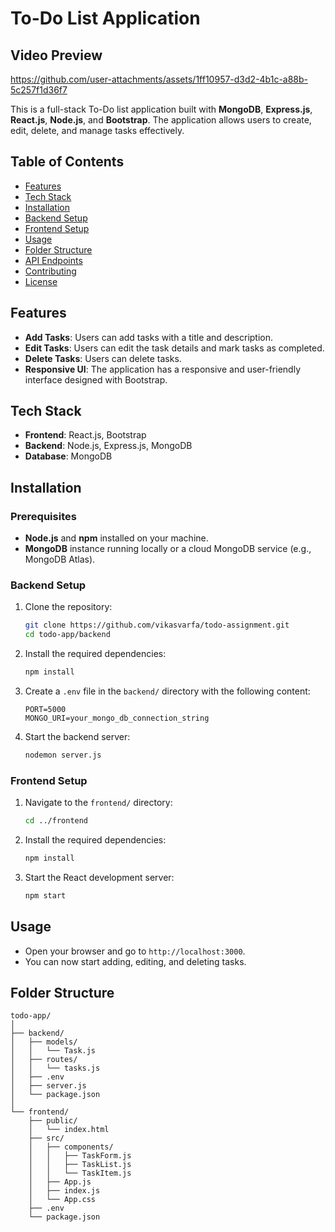 # To-Do List Application

## Video Preview
https://github.com/user-attachments/assets/1ff10957-d3d2-4b1c-a88b-5c257f1d36f7

This is a full-stack To-Do list application built with **MongoDB**, **Express.js**, **React.js**, **Node.js**, and **Bootstrap**. The application allows users to create, edit, delete, and manage tasks effectively.

## Table of Contents

- [Features](#features)
- [Tech Stack](#tech-stack)
- [Installation](#installation)
- [Backend Setup](#backend-setup)
- [Frontend Setup](#frontend-setup)
- [Usage](#usage)
- [Folder Structure](#folder-structure)
- [API Endpoints](#api-endpoints)
- [Contributing](#contributing)
- [License](#license)

## Features

- **Add Tasks**: Users can add tasks with a title and description.
- **Edit Tasks**: Users can edit the task details and mark tasks as completed.
- **Delete Tasks**: Users can delete tasks.
- **Responsive UI**: The application has a responsive and user-friendly interface designed with Bootstrap.

## Tech Stack

- **Frontend**: React.js, Bootstrap
- **Backend**: Node.js, Express.js, MongoDB
- **Database**: MongoDB

## Installation

### Prerequisites

- **Node.js** and **npm** installed on your machine.
- **MongoDB** instance running locally or a cloud MongoDB service (e.g., MongoDB Atlas).

### Backend Setup

1. Clone the repository:
    ```bash
    git clone https://github.com/vikasvarfa/todo-assignment.git
    cd todo-app/backend
    ```

2. Install the required dependencies:
    ```bash
    npm install
    ```

3. Create a `.env` file in the `backend/` directory with the following content:
    ```
    PORT=5000
    MONGO_URI=your_mongo_db_connection_string
    ```

4. Start the backend server:
    ```bash
    nodemon server.js
    ```

### Frontend Setup

1. Navigate to the `frontend/` directory:
    ```bash
    cd ../frontend
    ```

2. Install the required dependencies:
    ```bash
    npm install
    ```

3. Start the React development server:
    ```bash
    npm start
    ```

## Usage

- Open your browser and go to `http://localhost:3000`.
- You can now start adding, editing, and deleting tasks.

## Folder Structure

```plaintext
todo-app/
│
├── backend/
│   ├── models/
│   │   └── Task.js
│   ├── routes/
│   │   └── tasks.js
│   ├── .env
│   ├── server.js
│   └── package.json
│
└── frontend/
    ├── public/
    │   └── index.html
    ├── src/
    │   ├── components/
    │   │   ├── TaskForm.js
    │   │   ├── TaskList.js
    │   │   └── TaskItem.js
    │   ├── App.js
    │   ├── index.js
    │   └── App.css
    ├── .env
    └── package.json
